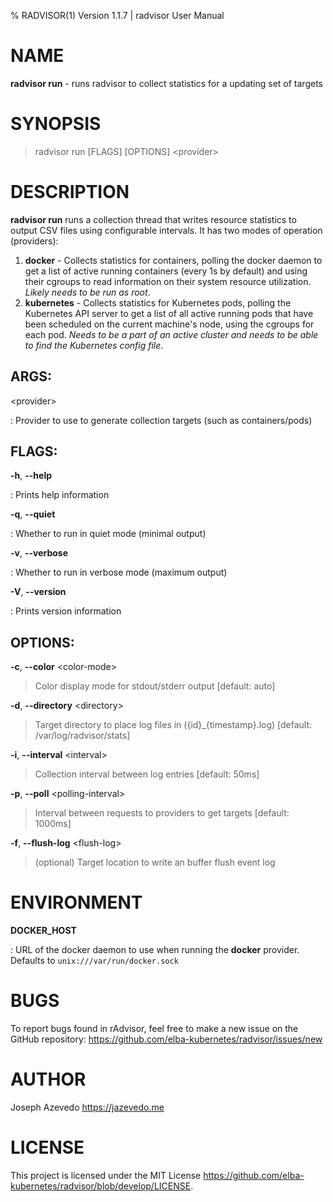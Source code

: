 % RADVISOR(1) Version 1.1.7 | radvisor User Manual

NAME
====

**radvisor run** - runs radvisor to collect statistics for a updating set of targets

SYNOPSIS
========

> radvisor run \[FLAGS\] \[OPTIONS\] \<provider\>

DESCRIPTION
===========

**radvisor run** runs a collection thread that writes resource statistics to
output CSV files using configurable intervals. It has two modes of operation (providers):

1. **docker** - Collects statistics for containers, polling the docker daemon to get a list of active running containers (every 1s by default)
and using their cgroups to read information on their system resource utilization.
*Likely needs to be run as root*.
2. **kubernetes** - Collects statistics for Kubernetes pods, polling the Kubernetes API server to get a list of all active running pods
that have been scheduled on the current machine's node, using the cgroups for each pod.
*Needs to be a part of an active cluster and needs to be able to find the Kubernetes config file*.

ARGS:
-----

\<provider\>

:   Provider to use to generate collection targets (such as
    containers/pods)

FLAGS:
------

**-h**, **\--help**

:   Prints help information

**-q**, **\--quiet**

:   Whether to run in quiet mode (minimal output)

**-v**, **\--verbose**

:   Whether to run in verbose mode (maximum output)

**-V**, **\--version**

:   Prints version information

OPTIONS:
--------

**-c**, **\--color** \<color-mode\>

> Color display mode for stdout/stderr output \[default: auto\]

**-d**, **\--directory** \<directory\>

> Target directory to place log files in ({id}\_{timestamp}.log) \[default: /var/log/radvisor/stats\]

**-i**, **\--interval** \<interval\>

> Collection interval between log entries \[default: 50ms\]

**-p**, **\--poll** \<polling-interval\>

> Interval between requests to providers to get targets \[default: 1000ms\]

**-f**, **\--flush-log** \<flush-log\>

> (optional) Target location to write an buffer flush event log

ENVIRONMENT
===========

**DOCKER_HOST**

:   URL of the docker daemon to use when running the **docker** provider.
    Defaults to `unix:///var/run/docker.sock`

BUGS
====

To report bugs found in rAdvisor, feel free to make a new issue on the GitHub repository:
<https://github.com/elba-kubernetes/radvisor/issues/new>

AUTHOR
======

Joseph Azevedo <https://jazevedo.me>

LICENSE
=======

This project is licensed under the MIT License <https://github.com/elba-kubernetes/radvisor/blob/develop/LICENSE>.
